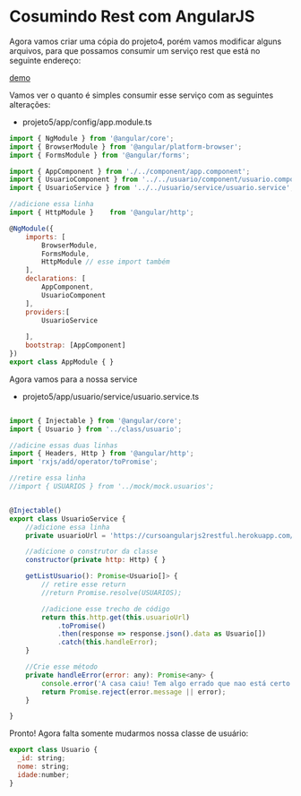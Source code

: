 # Cosumindo Rest com AngularJS

Agora vamos criar uma cópia do projeto4, porém vamos modificar alguns arquivos, para que possamos consumir um serviço rest que está no seguinte endereço:

<a href="https://cursoangularjs2restful.herokuapp.com/usuario">demo</a>

Vamos ver o quanto é simples consumir esse serviço com as seguintes alterações:

* projeto5/app/config/app.module.ts

~~~javascript
import { NgModule } from '@angular/core';
import { BrowserModule } from '@angular/platform-browser';
import { FormsModule } from '@angular/forms';

import { AppComponent } from './../component/app.component';
import { UsuarioComponent } from '../../usuario/component/usuario.component';
import { UsuarioService } from '../../usuario/service/usuario.service';

//adicione essa linha
import { HttpModule }    from '@angular/http';

@NgModule({
    imports: [
        BrowserModule,
        FormsModule,
        HttpModule // esse import também
    ],
    declarations: [
        AppComponent,
        UsuarioComponent
    ],
    providers:[
        UsuarioService
        
    ],
    bootstrap: [AppComponent]
})
export class AppModule { }
~~~

Agora vamos para a nossa service

* projeto5/app/usuario/service/usuario.service.ts

~~~javascript

import { Injectable } from '@angular/core';
import { Usuario } from '../class/usuario';

//adicine essas duas linhas
import { Headers, Http } from '@angular/http';
import 'rxjs/add/operator/toPromise';

//retire essa linha
//import { USUARIOS } from '../mock/mock.usuarios';


@Injectable()
export class UsuarioService {
    //adicione essa linha
    private usuarioUrl = 'https://cursoangularjs2restful.herokuapp.com/usuario';

    //adicione o construtor da classe
    constructor(private http: Http) { }

    getListUsuario(): Promise<Usuario[]> {
        // retire esse return
        //return Promise.resolve(USUARIOS);

        //adicione esse trecho de código
        return this.http.get(this.usuarioUrl)
            .toPromise()
            .then(response => response.json().data as Usuario[])
            .catch(this.handleError);
    }

    //Crie esse método
    private handleError(error: any): Promise<any> {
        console.error('A casa caiu! Tem algo errado que nao está certo!', error); 
        return Promise.reject(error.message || error);
    }

}
~~~

Pronto! Agora falta somente mudarmos nossa classe de usuário:

~~~javascript
export class Usuario {
  _id: string;
  nome: string;
  idade:number;
}

~~~